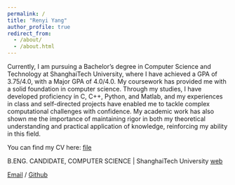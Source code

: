 ```yaml
---
permalink: /
title: "Renyi Yang"
author_profile: true
redirect_from: 
  - /about/
  - /about.html
---
```


Currently, I am pursuing a Bachelor’s degree in Computer Science and Technology at ShanghaiTech University, where I have achieved a GPA of 3.75/4.0, with a Major GPA of 4.0/4.0. My coursework has provided me with a solid foundation in computer science. Through my studies, I have developed proficiency in C, C++, Python, and Matlab, and my experiences in class and self-directed projects have enabled me to tackle complex computational challenges with confidence. My academic work has also shown me the importance of maintaining rigor in both my theoretical understanding and practical application of knowledge, reinforcing my ability in this field.

You can find my CV here: [file](../files/template.pdf)

B.ENG. CANDIDATE, COMPUTER SCIENCE | ShanghaiTech University [web](https://www.shanghaitech.edu.cn/eng/)

[Email](mailto:yangry2023@shanghaitech.edu.cn) / [Github](https://github.com/AristurtleHu)
